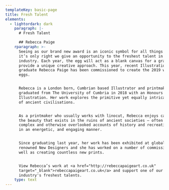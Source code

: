 ```yaml
---
templateKey: basic-page
title: Fresh Talent
elements:
  - lightordark: dark
    paragraph: |-
      # Fresh Talent

      ## Rebecca Paige
    rparagraph: >-
      Seeing as our brand new award is an iconic symbol for all things Fresh,
      it’s only right we give an opportunity to the freshest talent in our
      industry. Each year, the egg will act as a blank canvas for a graduate to
      provide a unique creative approach. This year, recent Illustration
      graduate Rebecca Paige has been commissioned to create the 2019 winning
      eggs. 


      Rebecca is a London born, Cumbrian based Illustrator and printmaker and
      graduated from The University of Cumbria in 2018 with an Honours degree in
      Illustration. Her work explores the primitive yet equally intricate lives
      of ancient civilisations. 


      As a printmaker who usually works with linocut, Rebecca enjoys capturing
      the beauty that exists in the ruins of ancient societies – often taking
      complex and otherwise overlooked accounts of history and recreating them
      in an energetic, and engaging manner. 


      Since graduating last year, her work has been exhibited at globally
      renowned New Designers and she has worked on a number of commissions, as
      well as creating countless new prints.


      View Rebecca’s work at <a href="http://rebeccapaigeart.co.uk"
      target="_blank">rebeccapaigeart.co.uk</a> and support one of our
      industry's freshest talents.
    type: text
---
```


